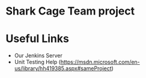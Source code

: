 # Shark Cage Team project
<Add description>

# Useful Links

- Our Jenkins Server
- Unit Testing Help (https://msdn.microsoft.com/en-us/library/hh419385.aspx#sameProject)